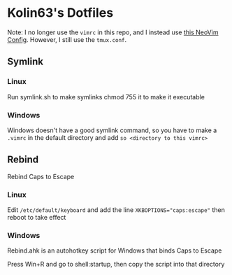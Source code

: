 # Kolin63's Dotfiles

Note: I no longer use the `vimrc` in this repo, and I instead use 
[this NeoVim Config](https://github.com/kolin63/init.lua). However,
I still use the `tmux.conf`.

## Symlink

### Linux
Run symlink.sh to make symlinks
chmod 755 it to make it executable

### Windows
Windows doesn't have a good symlink command,
so you have to make a `.vimrc` in the default
directory and add `so <directory to this vimrc>`

## Rebind
Rebind Caps to Escape

### Linux
Edit `/etc/default/keyboard` and add the line
`XKBOPTIONS="caps:escape"` then reboot to take effect

### Windows
Rebind.ahk is an autohotkey script for Windows 
that binds Caps to Escape

Press Win+R and go to shell:startup, then copy 
the script into that directory
